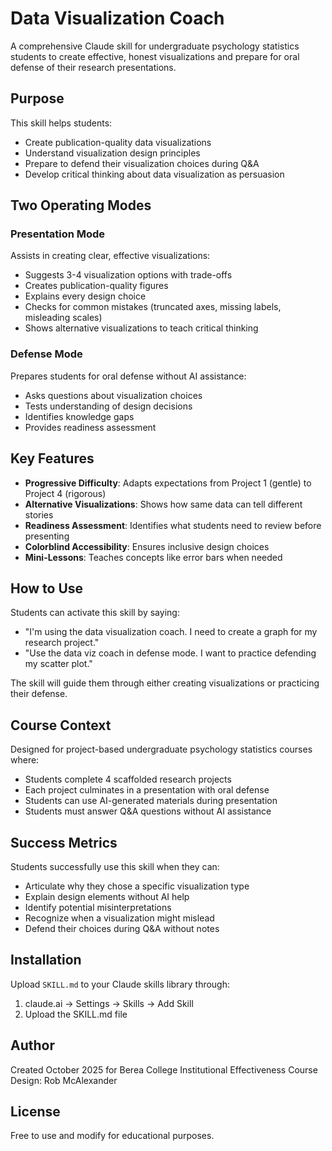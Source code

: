 # Data Visualization Coach

A comprehensive Claude skill for undergraduate psychology statistics students to create effective, honest visualizations and prepare for oral defense of their research presentations.

## Purpose

This skill helps students:
- Create publication-quality data visualizations
- Understand visualization design principles
- Prepare to defend their visualization choices during Q&A
- Develop critical thinking about data visualization as persuasion

## Two Operating Modes

### Presentation Mode
Assists in creating clear, effective visualizations:
- Suggests 3-4 visualization options with trade-offs
- Creates publication-quality figures
- Explains every design choice
- Checks for common mistakes (truncated axes, missing labels, misleading scales)
- Shows alternative visualizations to teach critical thinking

### Defense Mode
Prepares students for oral defense without AI assistance:
- Asks questions about visualization choices
- Tests understanding of design decisions
- Identifies knowledge gaps
- Provides readiness assessment

## Key Features

- **Progressive Difficulty**: Adapts expectations from Project 1 (gentle) to Project 4 (rigorous)
- **Alternative Visualizations**: Shows how same data can tell different stories
- **Readiness Assessment**: Identifies what students need to review before presenting
- **Colorblind Accessibility**: Ensures inclusive design choices
- **Mini-Lessons**: Teaches concepts like error bars when needed

## How to Use

Students can activate this skill by saying:
- "I'm using the data visualization coach. I need to create a graph for my research project."
- "Use the data viz coach in defense mode. I want to practice defending my scatter plot."

The skill will guide them through either creating visualizations or practicing their defense.

## Course Context

Designed for project-based undergraduate psychology statistics courses where:
- Students complete 4 scaffolded research projects
- Each project culminates in a presentation with oral defense
- Students can use AI-generated materials during presentation
- Students must answer Q&A questions without AI assistance

## Success Metrics

Students successfully use this skill when they can:
- Articulate why they chose a specific visualization type
- Explain design elements without AI help
- Identify potential misinterpretations
- Recognize when a visualization might mislead
- Defend their choices during Q&A without notes

## Installation

Upload `SKILL.md` to your Claude skills library through:
1. claude.ai → Settings → Skills → Add Skill
2. Upload the SKILL.md file

## Author

Created October 2025 for Berea College Institutional Effectiveness
Course Design: Rob McAlexander

## License

Free to use and modify for educational purposes.
